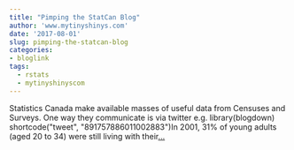 ```yaml
---
title: "Pimping the StatCan Blog"
author: 'www.mytinyshinys.com'
date: '2017-08-01'
slug: pimping-the-statcan-blog
categories:
- bloglink
tags:
  - rstats
  - mytinyshinyscom
---
```


Statistics Canada make available masses of useful data from Censuses and Surveys. One way they communicate is via twitter e.g. library(blogdown) shortcode("tweet", "891757886011002883")In 2001, 31% of young adults (aged 20 to 34) were still living with their[... <i class="fas fa-external-link-alt"></i>](https://www.mytinyshinys.com/2017/08/01/statcan/)

